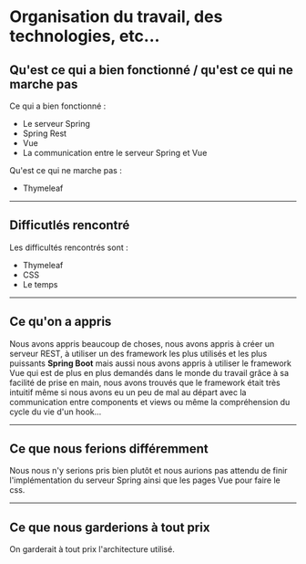 # Organisation du travail, des technologies, etc...

## Qu'est ce qui a bien fonctionné / qu'est ce qui ne marche pas

Ce qui a bien fonctionné :

-   Le serveur Spring
-   Spring Rest
-   Vue
-   La communication entre le serveur Spring et Vue

Qu'est ce qui ne marche pas :

-   Thymeleaf

---

## Difficutlés rencontré

Les difficultés rencontrés sont :

-   Thymeleaf
-   CSS
-   Le temps

---

## Ce qu'on a appris

Nous avons appris beaucoup de choses, nous avons appris à créer un serveur REST, à utiliser un des framework les plus utilisés et les plus puissants **Spring Boot** mais aussi nous avons appris à utiliser le framework Vue qui est de plus en plus demandés dans le monde du travail grâce à sa facilité de prise en main, nous avons trouvés que le framework était très intuitif même si nous avons eu un peu de mal au départ avec la communication entre components et views ou même la compréhension du cycle du vie d'un hook...

---

## Ce que nous ferions différemment

Nous nous n'y serions pris bien plutôt et nous aurions pas attendu de finir l'implémentation du serveur Spring ainsi que les pages Vue pour faire le css.

---

## Ce que nous garderions à tout prix

On garderait à tout prix l'architecture utilisé.
